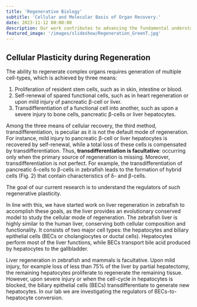 ```yaml
---
title: 'Regenerative Biology'
subtitle: 'Cellular and Molecular Basis of Organ Recovery.'
date: 2023-11-12 00:00:00
description: Our work contributes to advancing the fundamental understanding of how cells collaborate to achieve remarkable regenerative feats. We explore the incredible potential of harnessing the body's natural ability to heal and rejuvenate itself. We explore how the regenerative potential interacts with evolution, nutrition and disease.
featured_image: '/images/slideshow/Regeneration_GreenT.jpg'
---
```


## Cellular Plasticity during Regeneration

<!-- <img src="/images/Blog/Old/ThyroidGland.png" alt="ThyroidGland" style="float:left;width:108px;height:200px;margin:0px 30px 0px 0px"> -->

The ability to regenerate complex organs requires generation of multiple cell-types, which is achieved by three means: 

1.	Proliferation of resident stem cells, such as in skin, intestine or blood.
1.	Self-renewal of spared functional cells, such as in heart regeneration or upon mild injury of pancreatic β-cell or liver. 
1.	Transdifferentiation of a functional cell into another, such as upon a severe injury to bone cells, pancreatic β-cells or liver hepatocytes.

Among the three means of cellular recovery, the third method, transdifferentiation, is peculiar as it is not the default mode of regeneration. For instance, mild injury to pancreatic β-cell or liver hepatocytes is recovered by self-renewal, while a total loss of these cells is compensated by transdifferentiation. Thus, **transdifferentiation is facultative**: occurring only when the primary source of regeneration is missing. Moreover, transdifferentiation is not perfect. For example, the transdifferentiation of pancreatic δ-cells to β-cells in zebrafish leads to the formation of hybrid cells (Fig. 2) that contain characteristics of δ- and β-cells.

The goal of our current research is to understand the regulators of such regenerative plasticity. 

In line with this, we have started work on liver regeneration in zebrafish to accomplish these goals, as the liver provides an evolutionary conserved model to study the cellular mode of regeneration. The zebrafish liver is highly similar to the human liver, conserving both cellular composition and functionality. It consists of two major cell types: the hepatocytes and biliary epithelial cells (BECs or cholangiocytes or ductal cells). Hepatocytes perform most of the liver functions, while BECs transport bile acid produced by hepatocytes to the gallbladder.

Liver regeneration in zebrafish and mammals is facultative. Upon mild injury, for example loss of less than 75% of the liver by partial hepatectomy, the remaining hepatocytes proliferate to regenerate the remaining tissue. However, upon severe injury or when the cell-cycle in hepatocytes is blocked, the biliary epithelial cells (BECs) transdifferentiate to generate new hepatocytes. In our lab we are investigating the regulators of BECs-to-hepatocyte conversion.


<!-- <img src="/images/Blog/Old/pax2a.gif" alt="Pax2a" style="float:left;width:400px;height:240px;margin:0px 30px 0px 0px"> --> 

  